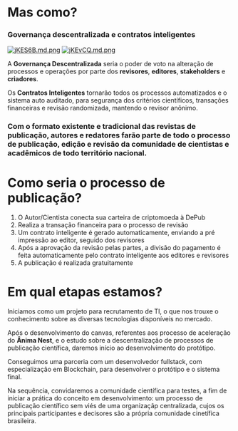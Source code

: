 # Mas como? 

### Governança descentralizada e contratos inteligentes

[![jKES6B.md.png](https://iili.io/jKES6B.md.png)](https://freeimage.host/i/jKES6B)
[![jKEvCQ.md.png](https://iili.io/jKEvCQ.md.png)](https://freeimage.host/i/jKEvCQ)


A **Governança Descentralizada** seria o poder de voto na alteração de processos e operações por parte dos **revisores**, **editores**, **stakeholders** e **criadores**. 

Os **Contratos Inteligentes** tornarão todos os processos automatizados e o sistema auto auditado, para segurança dos critérios científicos, transações financeiras e revisão randomizada, mantendo o revisor anônimo. 


### Com o formato existente e tradicional das revistas de publicação, autores e redatores farão parte de todo o processo de publicação, edição e revisão da comunidade de cientistas e acadêmicos de todo território nacional.


# Como seria o processo de publicação?

1. O Autor/Cientista conecta sua carteira de criptomoeda à DePub
2. Realiza a transação financeira para o processo de revisão
3. Um contrato inteligente é gerado automaticamente, enviando a pré impressão ao editor, seguido dos revisores
4. Após a aprovação da revisão pelas partes, a divisão do pagamento é feita automaticamente pelo contrato inteligente aos editores e revisores
5. A publicação é realizada gratuitamente

# Em qual etapas estamos?

Iniciamos como um projeto para recrutamento de TI, o que nos trouxe o conhecimento sobre as diversas tecnologias disponíveis no mercado.

Após o desenvolvimento do canvas, referentes aos processo de aceleração do **Ânima Nest**, e o estudo sobre a descentralização de processos de publicação científica, daremos início ao desenvolvimento do protótipo.

Conseguimos uma parceria com um desenvolvedor fullstack, com especialização em Blockchain, para desenvolver o protótipo e o sistema final.

Na sequência, convidaremos a comunidade científica para testes, a fim de iniciar a prática do conceito em desenvolvimento: um processo de publicação científico sem viés de uma organizaçãp centralizada, cujos os principais participantes e decisores são a própria comunidade cinetífica brasileira.



